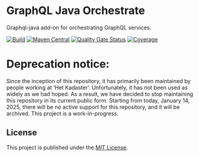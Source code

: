 # GraphQL Java Orchestrate

Graphql-java add-on for orchestrating GraphQL services.

[![Build](https://github.com/dotwebstack/graphql-java-orchestrate/actions/workflows/build.yml/badge.svg?branch=master)](https://github.com/dotwebstack/graphql-java-orchestrate/actions/workflows/build.yml)
[![Maven Central](https://maven-badges.herokuapp.com/maven-central/org.dotwebstack/graphql-java-orchestrate/badge.svg?style=flat-square)](https://maven-badges.herokuapp.com/maven-central/org.dotwebstack/graphql-java-orchestrate/)
[![Quality Gate Status](https://sonarcloud.io/api/project_badges/measure?project=dotwebstack_graphql-java-orchestrate&metric=alert_status)](https://sonarcloud.io/dashboard?id=dotwebstack_graphql-java-orchestrate)
[![Coverage](https://sonarcloud.io/api/project_badges/measure?project=dotwebstack_graphql-java-orchestrate&metric=coverage)](https://sonarcloud.io/dashboard?id=dotwebstack_graphql-java-orchestrate)

# Deprecation notice:
Since the inception of this repository, it has primarily been maintained by people working at ‘Het Kadaster’. Unfortunately, it has not been used as widely as we had hoped. As a result, we have decided to stop maintaining this repository in its current public form. Starting from today, January 14, 2025, there will be no active support for this repository, and it will be archived.
This project is a work-in-progress.

## License

This project is published under the [MIT License](LICENSE.md).
